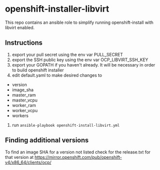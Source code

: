 # openshift-installer-libvirt
This repo contains an ansible role to simplify running openshift-install with libvirt enabled.

## Instructions
1. export your pull secret using the env var PULL_SECRET
1. export the SSH public key using the env var OCP_LIBVIRT_SSH_KEY
1. export your GOPATH if you haven't already. It will be necessary in order to build openshift installer
1. edit default.yaml to make desired changes to
  * version
  * image_sha 
  * master_ram
  * master_vcpu
  * worker_ram
  * worker_vcpu
  * workers
1. run `ansible-playbook openshift-install-libvirt.yml`

## Finding additional versions
To find an image SHA for a version not listed check for the release.txt for that version at https://mirror.openshift.com/pub/openshift-v4/x86_64/clients/ocp/
